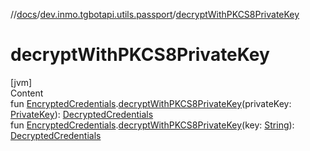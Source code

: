 //[docs](../../index.md)/[dev.inmo.tgbotapi.utils.passport](index.md)/[decryptWithPKCS8PrivateKey](decrypt-with-p-k-c-s8-private-key.md)



# decryptWithPKCS8PrivateKey  
[jvm]  
Content  
fun [EncryptedCredentials](../dev.inmo.tgbotapi.types.passport.credentials/-encrypted-credentials/index.md#%5Bdev.inmo.tgbotapi.types.passport.credentials%2FEncryptedCredentials%2F%2F%2FPointingToDeclaration%2F%5D%2FExtensions%2F745855401).[decryptWithPKCS8PrivateKey](decrypt-with-p-k-c-s8-private-key.md)(privateKey: [PrivateKey](https://docs.oracle.com/javase/8/docs/api/java/security/PrivateKey.html)): [DecryptedCredentials](../dev.inmo.tgbotapi.types.passport.credentials/-decrypted-credentials/index.md)  
fun [EncryptedCredentials](../dev.inmo.tgbotapi.types.passport.credentials/-encrypted-credentials/index.md#%5Bdev.inmo.tgbotapi.types.passport.credentials%2FEncryptedCredentials%2F%2F%2FPointingToDeclaration%2F%5D%2FExtensions%2F745855401).[decryptWithPKCS8PrivateKey](decrypt-with-p-k-c-s8-private-key.md)(key: [String](https://kotlinlang.org/api/latest/jvm/stdlib/kotlin/-string/index.html)): [DecryptedCredentials](../dev.inmo.tgbotapi.types.passport.credentials/-decrypted-credentials/index.md)  




